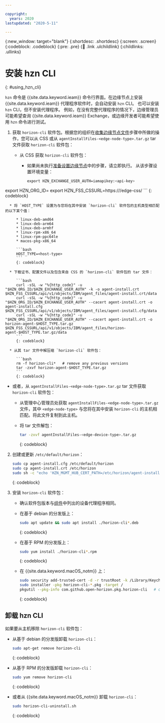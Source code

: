 ```yaml
---

copyright:
  years: 2020
lastupdated: "2020-5-11"

---
```


{:new_window: target="blank"}
{:shortdesc: .shortdesc}
{:screen: .screen}
{:codeblock: .codeblock}
{:pre: .pre}
{:child: .link .ulchildlink}
{:childlinks: .ullinks}

# 安装 hzn CLI
{: #using_hzn_cli}

`hzn` 命令是 {{site.data.keyword.ieam}} 命令行界面。在边缘节点上安装 {{site.data.keyword.ieam}} 代理程序软件时，会自动安装 `hzn` CLI。 也可以安装 `hzn` CLI，但不安装代理程序。 例如，在没有完整代理程序的情况下，边缘管理员可能希望查询 {{site.data.keyword.ieam}} Exchange，或边缘开发者可能希望使用 `hzn` 命令进行测试。

1. 获取 `horizon-cli` 软件包。根据您的组织在[收集边缘节点文件](../hub/gather_files.md)步骤中所做的操作，您可以从 CSS 或从 `agentInstallFiles-<edge-node-type>.tar.gz` tar 文件获取 `horizon-cli` 软件包：

   * 从 CSS 获取 `horizon-cli` 软件包：

      * 如果尚未执行[准备设置边缘节点](../hub/prepare_for_edge_nodes.md)中的步骤，请立即执行。 从该步骤设置环境变量：

         ```bash
         export HZN_EXCHANGE_USER_AUTH=iamapikey:<api-key>
  export HZN_ORG_ID=<your-exchange-organization>
  export HZN_FSS_CSSURL=https://<ieam-management-hub-ingress>/edge-css/
         ```
         {: codeblock}

      * 将 `HOST_TYPE` 设置为与您将在其中安装 `horizon-cli` 软件包的主机类型相匹配的以下某个值：

         * linux-deb-amd64
         * linux-deb-arm64
         * linux-deb-armhf
         * linux-rpm-x86_64
         * linux-rpm-ppc64le
         * macos-pkg-x86_64

         ```bash
         HOST_TYPE=<host-type>
         ```
         {: codeblock}

      * 下载证书、配置文件以及包含来自 CSS 的 `horizon-cli` 软件包的 tar 文件：

         ```bash
         curl -sSL -w "%{http_code}" -u "$HZN_ORG_ID/$HZN_EXCHANGE_USER_AUTH" -k -o agent-install.crt $HZN_FSS_CSSURL/api/v1/objects/IBM/agent_files/agent-install.crt/data
         curl -sSL -w "%{http_code}" -u "$HZN_ORG_ID/$HZN_EXCHANGE_USER_AUTH" --cacert agent-install.crt -o agent-install.cfg $HZN_FSS_CSSURL/api/v1/objects/IBM/agent_files/agent-install.cfg/data
         curl -sSL -w "%{http_code}" -u "$HZN_ORG_ID/$HZN_EXCHANGE_USER_AUTH" --cacert agent-install.crt -o horizon-agent-$HOST_TYPE.tar.gz $HZN_FSS_CSSURL/api/v1/objects/IBM/agent_files/horizon-agent-$HOST_TYPE.tar.gz/data
         ```
         {: codeblock}

      * 从其 tar 文件中解压缩 `horizon-cli` 软件包：

         ```bash
         rm -f horizon-cli*   # remove any previous versions
         tar -zxvf horizon-agent-$HOST_TYPE.tar.gz
         ```
         {: codeblock}

   * 或者，从 `agentInstallFiles-<edge-node-type>.tar.gz` tar 文件获取 `horizon-cli` 软件包：

      * 从管理中心管理员处获取 `agentInstallFiles-<edge-node-type>.tar.gz` 文件，其中 `<edge-node-type>` 与您将在其中安装 `horizon-cli` 的主机相匹配。将此文件复制到此主机。

      * 将 tar 文件解包：

         ```bash
         tar -zxvf agentInstallFiles-<edge-device-type>.tar.gz
         ```
         {: codeblock}

2. 创建或更新 `/etc/default/horizon`：

   ```bash
   sudo cp agent-install.cfg /etc/default/horizon
   sudo cp agent-install.crt /etc/horizon
   sudo sh -c "echo 'HZN_MGMT_HUB_CERT_PATH=/etc/horizon/agent-install.crt' >> /etc/default/horizon"
   ```
   {: codeblock}

3. 安装 `horizon-cli` 软件包：

   * 确认软件包版本与[组件](../getting_started/components.md)中列出的设备代理程序相同。

   * 在基于 debian 的分发版上：

     ```bash
     sudo apt update && sudo apt install ./horizon-cli*.deb
     ```
     {: codeblock}

   * 在基于 RPM 的分发版上：

     ```bash
     sudo yum install ./horizon-cli*.rpm
     ```
     {: codeblock}

   * 在 {{site.data.keyword.macOS_notm}} 上：

     ```bash
     sudo security add-trusted-cert -d -r trustRoot -k /Library/Keychains/System.keychain horizon-cli.crt
     sudo installer -pkg horizon-cli-*.pkg -target /
     pkgutil --pkg-info com.github.open-horizon.pkg.horizon-cli   # confirm version installed
     ```
     {: codeblock}

## 卸载 hzn CLI

如果要从主机移除 `horizon-cli` 软件包：

* 从基于 debian 的分发版卸载 `horizon-cli`：

  ```bash
  sudo apt-get remove horizon-cli
  ```
  {: codeblock}

* 从基于 RPM 的分发版卸载 `horizon-cli`：

  ```bash
  sudo yum remove horizon-cli
  ```
  {: codeblock}

* 或者从 {{site.data.keyword.macOS_notm}} 卸载 `horizon-cli`：

  ```bash
  sudo horizon-cli-uninstall.sh
  ```
  {: codeblock}
